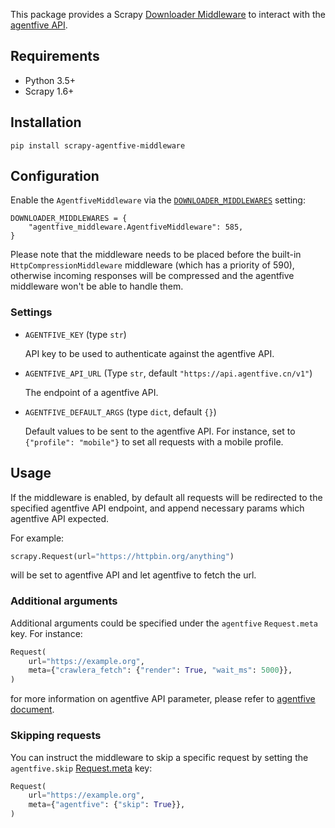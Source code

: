 This package provides a Scrapy
[Downloader Middleware](https://docs.scrapy.org/en/latest/topics/downloader-middleware.html)
to interact with the
[agentfive API](https://www.agentfive.cn/documents).

## Requirements

* Python 3.5+
* Scrapy 1.6+

## Installation

`pip install scrapy-agentfive-middleware`

## Configuration

Enable the `AgentfiveMiddleware` via the
[`DOWNLOADER_MIDDLEWARES`](https://docs.scrapy.org/en/latest/topics/settings.html#downloader-middlewares)
setting:

```
DOWNLOADER_MIDDLEWARES = {
    "agentfive_middleware.AgentfiveMiddleware": 585,
}
```

Please note that the middleware needs to be placed before the built-in `HttpCompressionMiddleware`
middleware (which has a priority of 590), otherwise incoming responses will be compressed and the
agentfive middleware won't be able to handle them.

### Settings

* `AGENTFIVE_KEY` (type `str`)

    API key to be used to authenticate against the agentfive API.

* `AGENTFIVE_API_URL` (Type `str`, default `"https://api.agentfive.cn/v1"`)

    The endpoint of a agentfive API.

* `AGENTFIVE_DEFAULT_ARGS` (type `dict`, default `{}`)

    Default values to be sent to the agentfive API. For instance, set to `{"profile": "mobile"}`
    to set all requests with a mobile profile.

## Usage

If the middleware is enabled, by default all requests will be redirected to the specified
agentfive API endpoint, and append necessary params which agentfive API expected. 

For example:

```python
scrapy.Request(url="https://httpbin.org/anything")
```

will be set to agentfive API and let agentfive to fetch the url.

### Additional arguments

Additional arguments could be specified under the `agentfive` `Request.meta` key. For instance:

```python
Request(
    url="https://example.org",
    meta={"crawlera_fetch": {"render": True, "wait_ms": 5000}},
)
```

for more information on agentfive API parameter, please refer to [agentfive document](https://www.agentfive.cn/documents).

### Skipping requests

You can instruct the middleware to skip a specific request by setting the `agentfive.skip`
[Request.meta](https://docs.scrapy.org/en/latest/topics/request-response.html#scrapy.http.Request.meta)
key:

```python
Request(
    url="https://example.org",
    meta={"agentfive": {"skip": True}},
)
```
